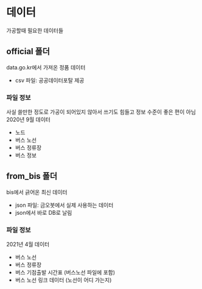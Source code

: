 # 데이터
가공할때 필요한 데이터들
## official 폴더
data.go.kr에서 가져온 정품 데이터
 - csv 파일: 공공데이터포탈 제공
### 파일 정보
사실 쓸만한 정도로 가공이 되어있지 않아서 쓰기도 힘들고 정보 수준이 좋은 편이 아님
2020년 9월 데이터
 - 노드
 - 버스 노선
 - 버스 정류장
 - 버스 정보
## from_bis 폴더
bis에서 긁어온 최신 데이터
 - json 파일: 금오봇에서 실제 사용하는 데이터
 - json에서 바로 DB로 날림
### 파일 정보
2021년 4월 데이터
 - 버스 노선
 - 버스 정류장
 - 버스 기점출발 시간표 (버스노선 파일에 포함)
 - 버스 노선 링크 데이터 (노선이 어디 가는지)